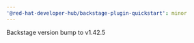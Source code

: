 ```yaml
---
'@red-hat-developer-hub/backstage-plugin-quickstart': minor
---
```


Backstage version bump to v1.42.5
